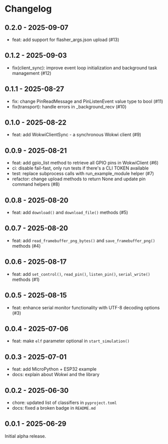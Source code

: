 # Changelog

## 0.2.0 - 2025-09-07

- feat: add support for flasher_args.json upload (#13)

## 0.1.2 - 2025-09-03

- fix(client_sync): improve event loop initialization and background task management (#12)

## 0.1.1 - 2025-08-27

- fix: change PinReadMessage and PinListenEvent value type to bool (#11)
- fix(transport): handle errors in _background_recv (#10)

## 0.1.0 - 2025-08-22

- feat: add WokwiClientSync - a synchronous Wokwi client (#9)

## 0.0.9 - 2025-08-21

- feat: add gpio_list method to retrieve all GPIO pins in WokwiClient (#6)
- ci: disable fail-fast, only run tests if there's a CLI TOKEN available
- test: replace subprocess calls with run_example_module helper (#7)
- refactor: change upload methods to return None and update pin command helpers (#8)

## 0.0.8 - 2025-08-20

- feat: add `download()` and `download_file()` methods (#5)

## 0.0.7 - 2025-08-20

- feat: add `read_framebuffer_png_bytes()` and `save_framebuffer_png()` methods (#4)

## 0.0.6 - 2025-08-17

- feat: add `set_control()`, `read_pin()`, `listen_pin()`, `serial_write()` methods (#1)

## 0.0.5 - 2025-08-15

- feat: enhance serial monitor functionality with UTF-8 decoding options (#3)

## 0.0.4 - 2025-07-06

- feat: make `elf` parameter optional in `start_simulation()`

## 0.0.3 - 2025-07-01

- feat: add MicroPython + ESP32 example
- docs: explain about Wokwi and the library

## 0.0.2 - 2025-06-30

- chore: updated list of classifiers in `pyproject.toml`
- docs: fixed a broken badge in `README.md`

## 0.0.1 - 2025-06-29

Initial alpha release.
